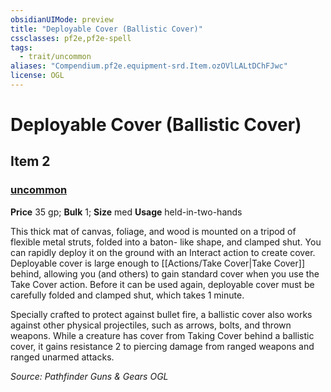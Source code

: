 ```yaml
---
obsidianUIMode: preview
title: "Deployable Cover (Ballistic Cover)"
cssclasses: pf2e,pf2e-spell
tags:
  - trait/uncommon
aliases: "Compendium.pf2e.equipment-srd.Item.ozOVlLALtDChFJwc"
license: OGL
---
```

# Deployable Cover (Ballistic Cover)
## Item 2
### [uncommon](uncommon "Uncommon Rarity Trait")


**Price** 35 gp; 
**Bulk** 1; **Size** med
**Usage** held-in-two-hands

This thick mat of canvas, foliage, and wood is mounted on a tripod of flexible metal struts, folded into a baton- like shape, and clamped shut. You can rapidly deploy it on the ground with an Interact action to create cover. Deployable cover is large enough to [[Actions/Take Cover|Take Cover]] behind, allowing you (and others) to gain standard cover when you use the Take Cover action. Before it can be used again, deployable cover must be carefully folded and clamped shut, which takes 1 minute.

Specially crafted to protect against bullet fire, a ballistic cover also works against other physical projectiles, such as arrows, bolts, and thrown weapons. While a creature has cover from Taking Cover behind a ballistic cover, it gains resistance 2 to piercing damage from ranged weapons and ranged unarmed attacks.

*Source: Pathfinder Guns & Gears*
*OGL*